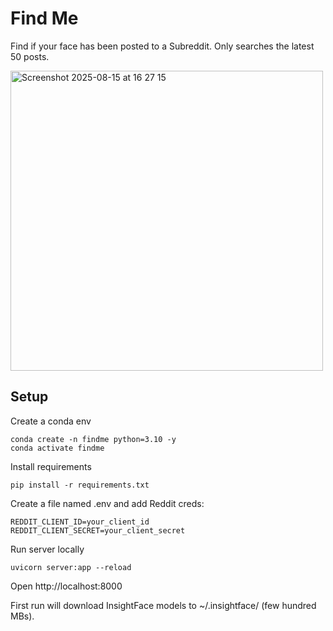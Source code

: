 
# Find Me

Find if your face has been posted to a Subreddit. Only searches the latest 50 posts. 

<img width="500" height="480" alt="Screenshot 2025-08-15 at 16 27 15" src="https://github.com/user-attachments/assets/8c2983c6-64aa-4066-8115-c4d2de8111f4" />

## Setup

Create a conda env

```
conda create -n findme python=3.10 -y
conda activate findme
```

Install requirements

```
pip install -r requirements.txt
```

Create a file named .env and add Reddit creds:
```
REDDIT_CLIENT_ID=your_client_id
REDDIT_CLIENT_SECRET=your_client_secret
```

Run server locally
```
uvicorn server:app --reload
```

Open http://localhost:8000

First run will download InsightFace models to ~/.insightface/ (few hundred MBs).
